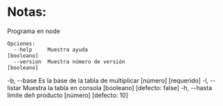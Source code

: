 # Notas:

Programa en node

    Opciones:
      --help     Muestra ayuda                                        [booleano]
      --version  Muestra número de versión                            [booleano]

-b, --base Es la base de la tabla de multiplicar [número] [requerido]
-l, --listar Muestra la tabla en consola [booleano] [defecto: false]
-h, --hasta limite deñ producto [número] [defecto: 10]
